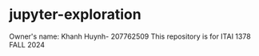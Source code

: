 # jupyter-exploration
Owner's name: Khanh Huynh- 207762509
This repository is for ITAI 1378 FALL 2024
